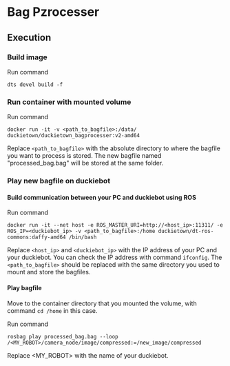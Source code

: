 # Bag Pzrocesser

## Execution
### Build image
Run command

`dts devel build -f `

### Run container with mounted volume

Run command

`docker run -it -v <path_to_bagfile>:/data/ duckietown/duckietown_bagprocesser:v2-amd64`

Replace `<path_to_bagfile>` with the absolute directory to where the bagfile you want to process is stored. The new bagfile named "processed_bag.bag" will be stored at the same folder.

### Play new bagfile on duckiebot

#### Build communication between your PC and duckiebot using ROS
Run command

`docker run -it --net host -e ROS_MASTER_URI=http://<host_ip>:11311/ -e ROS_IP=<duckiebot_ip> -v <path_to_bagfile>:/home duckietown/dt-ros-commons:daffy-amd64 /bin/bash`

Replace `<host_ip>` and `<duckiebot_ip>` with the IP address of your PC and your duckiebot. You can check the IP address with command `ifconfig`. The `<path_to_bagfile>` should be replaced with the same directory you used to mount and store the bagfiles.

#### Play bagfile
Move to the container directory that you mounted the volume, with command `cd /home` in this case.

Run command

`rosbag play processed_bag.bag --loop /<MY_ROBOT>/camera_node/image/compressed:=/new_image/compressed`

Replace <MY_ROBOT> with the name of your duckiebot.
